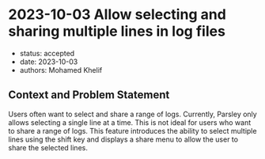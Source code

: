 # 2023-10-03 Allow selecting and sharing multiple lines in log files

- status: accepted
- date: 2023-10-03
- authors: Mohamed Khelif

## Context and Problem Statement

Users often want to select and share a range of logs. Currently, Parsley only
allows selecting a single line at a time. This is not ideal for users who want
to share a range of logs. This feature introduces the ability to select multiple
lines using the shift key and displays a share menu to allow the user to share
the selected lines.
